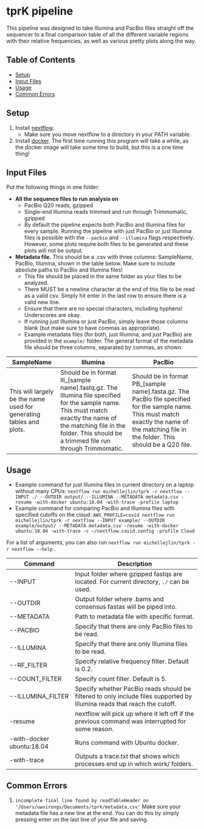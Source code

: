# tprK pipeline
This pipeline was designed to take Illumina and PacBio files straight off the sequencer to a final comparison table of all the different variable regions with their relative frequencies, as well as various pretty plots along the way.

## Table of Contents
* [Setup](#Setup)
* [Input Files](#Input-Files)
* [Usage](#Usage)
* [Common Errors](#Common-Errors)

## Setup

1. Install [nextflow](https://www.nextflow.io/docs/latest/getstarted.html#installation).
   - Make sure you move nextflow to a directory in your PATH variable.
2. Install [docker](https://docs.docker.com/get-docker/). The first time running this program will take a while, as the docker image will take some time to build, but this is a one time thing!


## Input Files
Put the following things in one folder:
- **All the sequence files to run analysis on**
    - PacBio Q20 reads, gzipped
    - Single-end Illumina reads trimmed and run through Trimmomatic, gzipped
    - By default the pipeline expects both PacBio and Illumina files for every sample. Running the pipeline with just PacBio or just Illumina files is possible with the `--pacbio` and `--illumina` flags respectively. However, some plots require both files to be generated and these plots will not be output.
- **Metadata file.** This should be a .csv with three columns: SampleName, PacBio, Illumina, shown in the table below. Make sure to include absolute paths to PacBio and Illumina files!
    - This file should be placed in the same folder as your files to be analyzed.
    - There MUST be a newline character at the end of this file to be read as a valid csv. Simply hit enter in the last row to ensure there is a valid new line.
    - Ensure that there are no special characters, including hyphens! Underscores are okay.
    - If running just Illumina or just PacBio, simply leave those columns blank (but make sure to have commas as appropriate).
    - Example metadata files (for both, just Illumina, and just PacBio) are provided in the `example/` folder. The general format of the metadata file should be three columns, separated by commas, as shown:

| SampleName  | Illumina  | PacBio |
| ------------- | ------------- | ------------- |
| This will largely be the name used for generating tables and plots. | Should be in format Ill_[sample name].fastq.gz. The Illumina file specified for the sample name. This must match exactly the name of the matching file in the folder. This should be a trimmed file run through Trimmomatic. | Should be in format PB_[sample name].fasta.gz. The PacBio file specified for the sample name. This must match exactly the name of the matching file in the folder. This should be a Q20 file.  | 

## Usage
- Example command for just Illumina files in current directory on a laptop without many CPUs: ```nextflow run michellejlin/tprk -r nextflow --INPUT ./ --OUTDIR output/ --ILLUMINA --METADATA metadata.csv -resume -with-docker ubuntu:18.04 -with-trace -profile laptop```
- Example command for comparing PacBio and Illumina files with specified cutoffs on the cloud: ```AWS_PROFILE=covid nextflow run michellejlin/tprk -r nextflow --INPUT example/ --OUTDIR example/output/ --METADATA metadata.csv -resume -with-docker ubuntu:18.04 -with-trace -c ~/nextflow.covid.config -profile Cloud```

For a list of arguments, you can also run ```nextflow run michellejlin/tprk -r nextflow --help``` .

| Command  | Description |
| ---      | ---         | 
| --INPUT  | Input folder where gzipped fastqs are located. For current  directory, `./` can be used.
| --OUTDIR | Output folder where .bams and consensus fastas will be piped into.
| --METADATA | Path to metadata file with specific format. 
| --PACBIO | Specify that there are only PacBio files to be read.
| --ILLUMINA | Specify that there are only Illumina files to be read.
|--RF_FILTER | Specify relative frequency filter. Default is 0.2.
|--COUNT_FILTER | Specify count filter. Default is 5.
|--ILLUMINA_FILTER | Specify whether PacBio reads should be filtered to only include files supported by Illumina reads that reach the cutoff.
| -resume  | nextflow will pick up where it left off if the previous command was interrupted for some reason.
| -with-docker ubuntu:18.04 | Runs command with Ubuntu docker.
| -with-trace | Outputs a trace.txt that shows which processes end up in which work/ folders. 

## Common Errors
1. `incomplete final line found by readTableHeader on '/Users/uwvirongs/Documents/tprk/metadata.csv'`
   Make sure your metadata file has a new line at the end. You can do this by simply pressing enter on the last line of your file and saving. 
